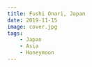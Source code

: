 ```yaml
---
title: Fushi Onari, Japan
date: 2019-11-15
image: cover.jpg
tags:
    - Japan
    - Asia
    - Honeymoon
---
```


